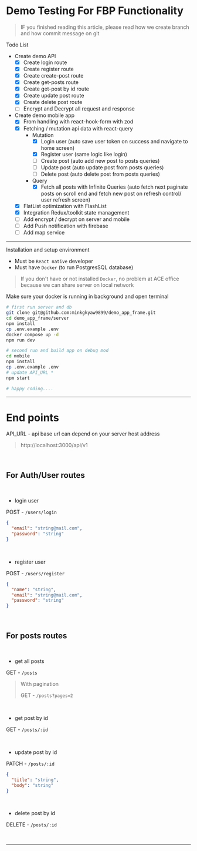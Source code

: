 # Demo Testing For FBP Functionality

> IF you finished reading this article, please read how we create branch and how commit message on git

Todo List 

- Create demo API
  - [x] Create login route
  - [x] Create register route
  - [x] Create create-post route
  - [x] Create get-posts route
  - [x] Create get-post by id route
  - [x] Create update post route
  - [x] Create delete post route
  - [ ] Encrypt and Decrypt all request and response
- Create demo mobile app
  - [x] From handling with react-hook-form with zod
  - [x] Fetching / mutation api data with react-query
    - Mutation
      - [x] Login user (auto save user token on success and navigate to home screen)
      - [x] Register user (same logic like login)
      - [ ] Create post (auto add new post to posts queries)
      - [ ] Update post (auto update post from posts queries)
      - [ ] Delete post (auto delete post from posts queries)
    - Query
      - [x] Fetch all posts with Infinite Queries (auto fetch next paginate posts on scroll end and fetch new post on refresh control/ user refresh screen)
  - [x] FlatList optimization with FlashList
  - [x] Integration Redux/toolkit state management
  - [ ] Add encrypt / decrypt on server and mobile
  - [ ] Add Push notification with firebase
  - [ ] Add map service

___

Installation and setup environment

- Must be `React native` developer
- Must have `Docker` (to run PostgresSQL database)

> If you don't have or not installed `Docker`, no problem at ACE office because we can share server on local network

Make sure your docker is running in background and open terminal

```bash
# first run server and db
git clone git@github.com:minkgkyaw9899/demo_app_frame.git
cd demo_app_frame/server
npm install
cp .env.example .env
docker compose up -d
npm run dev

# second run and build app on debug mod
cd mobile
npm install 
cp .env.example .env
# update API_URL *
npm start

# happy coding....
```

___

# End points

API_URL - api base url can depend on your server host address
> http://localhost:3000/api/v1

<br/>

## For Auth/User routes

<br/>

- login user

POST - `/users/login`
```json
{
  "email": "string@mail.com",
  "password": "string"
}
```

<br/>

- register user

POST - `/users/register`

```json
{
  "name": "string",
  "email": "string@mail.com",
  "password": "string"
}
```

<br/>

## For posts routes

<br/>

- get all posts

GET - `/posts`

> With pagination
> 
> GET - `/posts?pages=2`

<br/>

- get post by id

GET - `/posts/:id`

<br/>

- update post by id 

PATCH - `/posts/:id`

```json
{
  "title": "string",
  "body": "string"
}
```

<br/>

- delete post by id 

DELETE - `/posts/:id`

<br/>

___